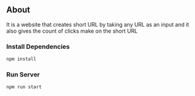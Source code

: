 ## About
It is a website that creates short URL by taking any URL as an input and it also gives the count of clicks make on the short URL

### Install Dependencies
```bash
npm install
```

### Run Server
```bash
npm run start
```
